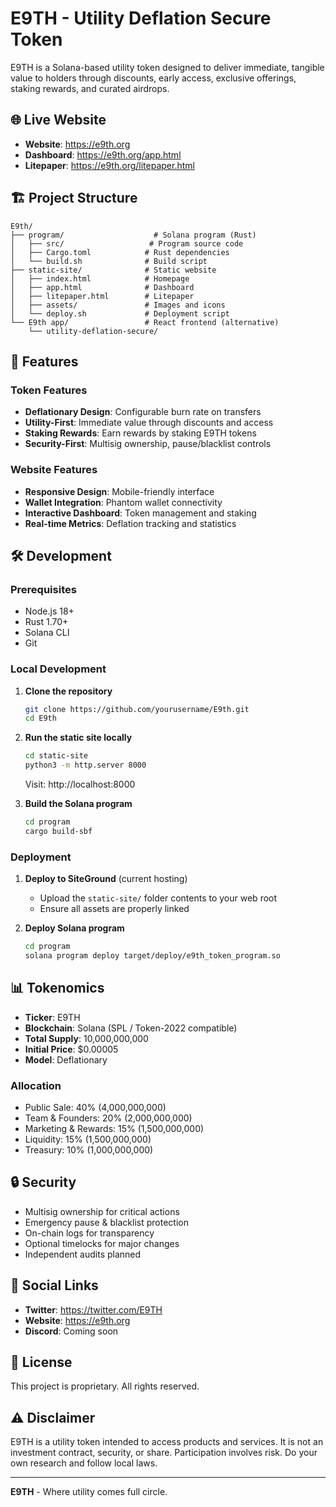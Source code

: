 # E9TH - Utility Deflation Secure Token

E9TH is a Solana-based utility token designed to deliver immediate, tangible value to holders through discounts, early access, exclusive offerings, staking rewards, and curated airdrops.

## 🌐 Live Website
- **Website**: https://e9th.org
- **Dashboard**: https://e9th.org/app.html
- **Litepaper**: https://e9th.org/litepaper.html

## 🏗️ Project Structure

```
E9th/
├── program/                    # Solana program (Rust)
│   ├── src/                   # Program source code
│   ├── Cargo.toml            # Rust dependencies
│   └── build.sh              # Build script
├── static-site/              # Static website
│   ├── index.html            # Homepage
│   ├── app.html              # Dashboard
│   ├── litepaper.html        # Litepaper
│   ├── assets/               # Images and icons
│   └── deploy.sh             # Deployment script
└── E9th app/                 # React frontend (alternative)
    └── utility-deflation-secure/
```

## 🚀 Features

### Token Features
- **Deflationary Design**: Configurable burn rate on transfers
- **Utility-First**: Immediate value through discounts and access
- **Staking Rewards**: Earn rewards by staking E9TH tokens
- **Security-First**: Multisig ownership, pause/blacklist controls

### Website Features
- **Responsive Design**: Mobile-friendly interface
- **Wallet Integration**: Phantom wallet connectivity
- **Interactive Dashboard**: Token management and staking
- **Real-time Metrics**: Deflation tracking and statistics

## 🛠️ Development

### Prerequisites
- Node.js 18+
- Rust 1.70+
- Solana CLI
- Git

### Local Development

1. **Clone the repository**
   ```bash
   git clone https://github.com/yourusername/E9th.git
   cd E9th
   ```

2. **Run the static site locally**
   ```bash
   cd static-site
   python3 -m http.server 8000
   ```
   Visit: http://localhost:8000

3. **Build the Solana program**
   ```bash
   cd program
   cargo build-sbf
   ```

### Deployment

1. **Deploy to SiteGround** (current hosting)
   - Upload the `static-site/` folder contents to your web root
   - Ensure all assets are properly linked

2. **Deploy Solana program**
   ```bash
   cd program
   solana program deploy target/deploy/e9th_token_program.so
   ```

## 📊 Tokenomics

- **Ticker**: E9TH
- **Blockchain**: Solana (SPL / Token-2022 compatible)
- **Total Supply**: 10,000,000,000
- **Initial Price**: $0.00005
- **Model**: Deflationary

### Allocation
- Public Sale: 40% (4,000,000,000)
- Team & Founders: 20% (2,000,000,000)
- Marketing & Rewards: 15% (1,500,000,000)
- Liquidity: 15% (1,500,000,000)
- Treasury: 10% (1,000,000,000)

## 🔒 Security

- Multisig ownership for critical actions
- Emergency pause & blacklist protection
- On-chain logs for transparency
- Optional timelocks for major changes
- Independent audits planned

## 📱 Social Links

- **Twitter**: https://twitter.com/E9TH
- **Website**: https://e9th.org
- **Discord**: Coming soon

## 📄 License

This project is proprietary. All rights reserved.

## ⚠️ Disclaimer

E9TH is a utility token intended to access products and services. It is not an investment contract, security, or share. Participation involves risk. Do your own research and follow local laws.

---

**E9TH** - Where utility comes full circle.
